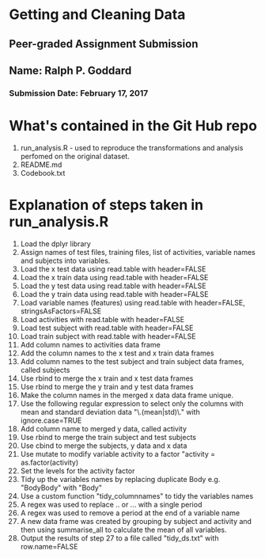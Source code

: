 # Getting and Cleaning Data
## Peer-graded Assignment Submission
## **Name**: Ralph P. Goddard
### **Submission Date**: February 17, 2017

# What's contained in the Git Hub repo
1. run_analysis.R - used to reproduce the transformations and analysis perfomed on the original dataset.
2. README.md
3. Codebook.txt

# Explanation of steps taken in run_analysis.R

1. Load the dplyr library
2. Assign names of test files, training files, list of activities, variable names and subjects into variables.
3. Load the x test data using read.table with header=FALSE
4. Load the x train data using read.table with header=FALSE
5. Load the y test data using read.table with header=FALSE
6. Load the y train data using read.table with header=FALSE
7. Load variable names (features) using read.table with header=FALSE, stringsAsFactors=FALSE
8. Load activities with read.table with header=FALSE
9. Load test subject with read.table with header=FALSE
10. Load train subject with read.table with header=FALSE
11. Add column names to activities data frame
12. Add the column names to the x test and x train data frames
13. Add column names to the test subject and train subject data frames, called subjects
14. Use rbind to merge the x train and x test data frames
15. Use rbind to merge the y train and y test data frames
16. Make the column names in the merged x data data frame unique.
17. Use the following regular expression to select only the columns with mean and standard deviation data "\\.(mean|std)\\." with ignore.case=TRUE
18. Add column name to merged y data, called activity
19. Use rbind to merge the train subject and test subjects
20. Use cbind to merge the subjects, y data and x data
21. Use mutate to modify variable activity to a factor "activity = as.factor(activity)
22. Set the levels for the activity factor
23. Tidy up the variables names by replacing duplicate Body e.g. "BodyBody" with "Body"
24. Use a custom function "tidy_columnnames" to tidy the variables names
25. A regex was used to replace .. or ... with a single period
26. A regex was used to remove a period at the end of a variable name
27. A new data frame was created by grouping by subject and activity and then using summarise_all to calculate the mean of all variables.
28. Output the results of step 27 to a file called "tidy_ds.txt" with row.name=FALSE
